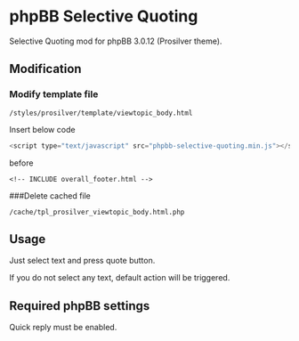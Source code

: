 # phpBB Selective Quoting
Selective Quoting mod for phpBB 3.0.12 (Prosilver theme).

## Modification

### Modify template file
```
/styles/prosilver/template/viewtopic_body.html
```
Insert below code
```javascript
<script type="text/javascript" src="phpbb-selective-quoting.min.js"></script>
```
before
```
<!-- INCLUDE overall_footer.html -->
```
###Delete cached file
```
/cache/tpl_prosilver_viewtopic_body.html.php
```
## Usage
Just select text and press quote button.

If you do not select any text, default action will be triggered.

## Required phpBB settings
Quick reply must be enabled.
